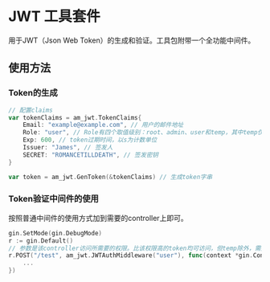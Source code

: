 # JWT 工具套件
用于JWT（Json Web Token）的生成和验证。工具包附带一个全功能中间件。

## 使用方法
### Token的生成

```go
// 配置claims
var tokenClaims = am_jwt.TokenClaims{
	Email: "example@example.com", // 用户的邮件地址
	Role: "user", // Role有四个取值级别：root、admin、user和temp，其中temp仅用于注册和重设密码
	Exp: 600, // token过期时间，以s为计数单位
	Issuer: "James", // 签发人
	SECRET: "ROMANCETILLDEATH", // 签发密钥
}

var token = am_jwt.GenToken(&tokenClaims) // 生成token字串
```

### Token验证中间件的使用
按照普通中间件的使用方式加到需要的controller上即可。
```go
gin.SetMode(gin.DebugMode)
r := gin.Default()
// 参数是该controller访问所需要的权限。比该权限高的token均可访问，但temp除外，需要权限为temp的controller，user权限无法访问。
r.POST("/test", am_jwt.JWTAuthMiddleware("user"), func(context *gin.Context) {
	...
})
```
